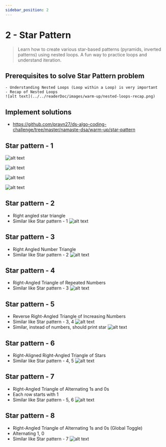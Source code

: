 ```yaml
---
sidebar_position: 2
---
```


# 2 - Star Pattern

> Learn how to create various star-based patterns (pyramids, inverted patterns) using nested loops. A fun way to practice loops and understand iteration.

## Prerequisites to solve Star Pattern problem

    - Understanding Nested Loops (Loop within a Loop) is very important
    - Recap of Nested Loops
    ![alt text](../../readerDoc/images/warm-up/nested-loops-recap.png)

## Implement solutions

- https://github.com/pravn27/ds-algo-coding-challenge/tree/master/namaste-dsa/warm-up/star-pattern

## Star pattern - 1

![alt text](../../readerDoc/images/warm-up/star-pattern-1.png)

![alt text](../../readerDoc/images/warm-up/star-pattern-1-dry-run.png)

![alt text](../../readerDoc/images/warm-up/star-pattern-1-row-column.png)

![alt text](../../readerDoc/images/warm-up/star-pattern-1-demo.png)

## Star pattern - 2

- Right angled star triangle
- Similar like Star pattern - 1
  ![alt text](../../readerDoc/images/warm-up/star-pattern-2-dry-run.png)

## Star pattern - 3

- Right Angled Number Triangle
- Similar like Star pattern - 2
  ![alt text](../../readerDoc/images/warm-up/star-pattern-3-dry-run.png)

## Star pattern - 4

- Right-Angled Triangle of Repeated Numbers
- Similar like Star pattern - 3
  ![alt text](../../readerDoc/images/warm-up/star-pattern-4-dry-run.png)

## Star pattern - 5

- Reverse Right-Angled Triangle of Increasing Numbers
- Similar like Star pattern - 3, 4
  ![alt text](../../readerDoc/images/warm-up/star-pattern-5-dry-run.png)
- Similar, instead of numbers, should print star
  ![alt text](../../readerDoc/images/warm-up/star-pattern-5.1-dry-run.png)

## Star pattern - 6

- Right-Aligned Right-Angled Triangle of Stars
- Similar like Star pattern - 4, 5
  ![alt text](../../readerDoc/images/warm-up/star-pattern-6-dry-run.png)

## Star pattern - 7

- Right-Angled Triangle of Alternating 1s and 0s
- Each row starts with 1
- Similar like Star pattern - 5, 6
  ![alt text](../../readerDoc/images/warm-up/star-pattern-7-dry-run.png)

## Star pattern - 8

- Right-Angled Triangle of Alternating 1s and 0s (Global Toggle)
- Alternating 1, 0
- Similar like Star pattern - 7
  ![alt text](../../readerDoc/images/warm-up/star-pattern-8-dry-run.png)
